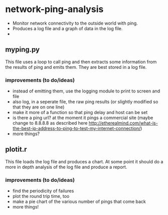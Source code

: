 # network-ping-analysis

* Monitor network connectivity to the outside world with ping.
* Produces a log file and a graph of data in the log file.
* 

## myping.py

This file uses a loop to call ping and then extracts some information from the results of ping
and emits them.  They are best stored in a log file.

### improvements (to do/ideas)

* instead of emitting them, use the logging module to print to screen and file
* also log, in a seperate file, the raw ping results (or slightly modified so that they are on one line)
* make it more of a function so that ping delay and host can be set
* is there a ping url? at the moment it pings a commercial site (maybe change to 8.8.8.8 as described here http://etherealmind.com/what-is-the-best-ip-address-to-ping-to-test-my-internet-connection/)
* more things?

## plotit.r

This file loads the log file and produces a chart.
At some point it should do a more in depth analysis of the log file
and produce a report.

### improvements (to do/ideas)

* find the periodicity of failures
* plot the round trip time, too
* make a pie chart of the various number of pings that come back
* more things!

